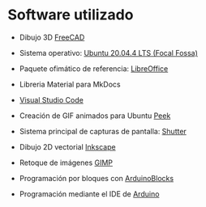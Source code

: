 # Software utilizado

* Dibujo 3D [FreeCAD](https://www.freecadweb.org/)
  
* Sistema operativo: [Ubuntu 20.04.4 LTS (Focal Fossa)](https://releases.ubuntu.com/bionic/)
  
* Paquete ofimático de referencia: [LibreOffice](https://es.libreoffice.org/)
  
* Libreria Material para MkDocs
  
* [Visual Studio Code](https://code.visualstudio.com/)
  
* Creación de GIF animados para Ubuntu [Peek](https://ubunlog.com/peek-gif-animados-ubuntu/)
  
* Sistema principal de capturas de pantalla: [Shutter](http://shutter-project.org)
  
* Dibujo 2D vectorial [Inkscape](https://inkscape.org/es/)

* Retoque de imágenes [GIMP](https://www.gimp.org/)

* Programación por bloques con [ArduinoBlocks](http://www.arduinoblocks.com/web/site/login)

* Programación mediante el IDE de [Arduino](https://www.arduino.cc/en/software)
